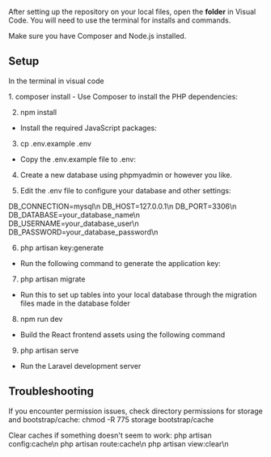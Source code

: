 After setting up the repository on your local files, open the **folder** in Visual Code. You will need to use the terminal for installs and commands.

Make sure you have Composer and Node.js installed.

<h2>Setup</h2>
In the terminal in visual code
<p>
  1. composer install
  - Use Composer to install the PHP dependencies:
  
  
  2. npm install
  - Install the required JavaScript packages:
  
  3. cp .env.example .env
  - Copy the .env.example file to .env:
  
  4. Create a new database using phpmyadmin or however you like.
  
  5. Edit the .env file to configure your database and other settings:
  <p>DB_CONNECTION=mysql\n
  DB_HOST=127.0.0.1\n
  DB_PORT=3306\n
  DB_DATABASE=your_database_name\n
  DB_USERNAME=your_database_user\n
  DB_PASSWORD=your_database_password\n
  </p>
  
  
  6. php artisan key:generate
  - Run the following command to generate the application key:
  
  7. php artisan migrate
  - Run this to set up tables into your local database through the migration files made in the database folder
  
  8. npm run dev
  - Build the React frontend assets using the following command
  
  9. php artisan serve
  - Run the Laravel development server

</p>

<h2>Troubleshooting</h2>
<p>
  If you encounter permission issues, check directory permissions for storage and bootstrap/cache:
  chmod -R 775 storage bootstrap/cache

  Clear caches if something doesn't seem to work:
  php artisan config:cache\n
  php artisan route:cache\n
  php artisan view:clear\n
</p>

